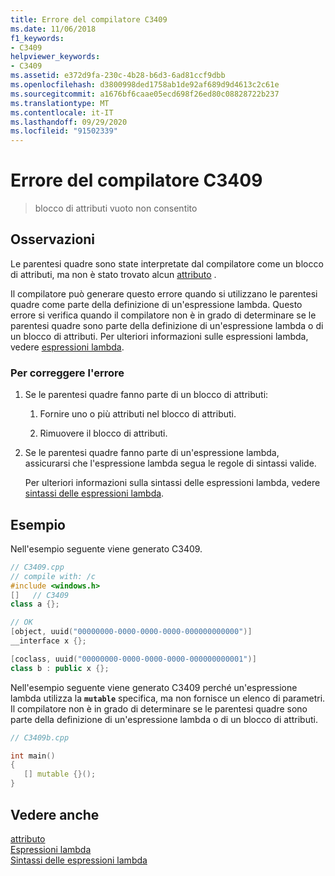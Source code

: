 ```yaml
---
title: Errore del compilatore C3409
ms.date: 11/06/2018
f1_keywords:
- C3409
helpviewer_keywords:
- C3409
ms.assetid: e372d9fa-230c-4b28-b6d3-6ad81ccf9dbb
ms.openlocfilehash: d3800998ded1758ab1de92af689d9d4613c2c61e
ms.sourcegitcommit: a1676bf6caae05ecd698f26ed80c08828722b237
ms.translationtype: MT
ms.contentlocale: it-IT
ms.lasthandoff: 09/29/2020
ms.locfileid: "91502339"
---
```

# <a name="compiler-error-c3409"></a>Errore del compilatore C3409

> blocco di attributi vuoto non consentito

## <a name="remarks"></a>Osservazioni

Le parentesi quadre sono state interpretate dal compilatore come un blocco di attributi, ma non è stato trovato alcun [attributo](../../windows/attributes/attributes-alphabetical-reference.md) .

Il compilatore può generare questo errore quando si utilizzano le parentesi quadre come parte della definizione di un'espressione lambda. Questo errore si verifica quando il compilatore non è in grado di determinare se le parentesi quadre sono parte della definizione di un'espressione lambda o di un blocco di attributi. Per ulteriori informazioni sulle espressioni lambda, vedere [espressioni lambda](../../cpp/lambda-expressions-in-cpp.md).

### <a name="to-correct-this-error"></a>Per correggere l'errore

1. Se le parentesi quadre fanno parte di un blocco di attributi:

   1. Fornire uno o più attributi nel blocco di attributi.

   1. Rimuovere il blocco di attributi.

1. Se le parentesi quadre fanno parte di un'espressione lambda, assicurarsi che l'espressione lambda segua le regole di sintassi valide.

   Per ulteriori informazioni sulla sintassi delle espressioni lambda, vedere [sintassi delle espressioni lambda](../../cpp/lambda-expression-syntax.md).

## <a name="examples"></a>Esempio

Nell'esempio seguente viene generato C3409.

```cpp
// C3409.cpp
// compile with: /c
#include <windows.h>
[]   // C3409
class a {};

// OK
[object, uuid("00000000-0000-0000-0000-000000000000")]
__interface x {};

[coclass, uuid("00000000-0000-0000-0000-000000000001")]
class b : public x {};
```

Nell'esempio seguente viene generato C3409 perché un'espressione lambda utilizza la **`mutable`** specifica, ma non fornisce un elenco di parametri. Il compilatore non è in grado di determinare se le parentesi quadre sono parte della definizione di un'espressione lambda o di un blocco di attributi.

```cpp
// C3409b.cpp

int main()
{
   [] mutable {}();
}
```

## <a name="see-also"></a>Vedere anche

[attributo](../../windows/attributes/attributes-alphabetical-reference.md)<br/>
[Espressioni lambda](../../cpp/lambda-expressions-in-cpp.md)<br/>
[Sintassi delle espressioni lambda](../../cpp/lambda-expression-syntax.md)
